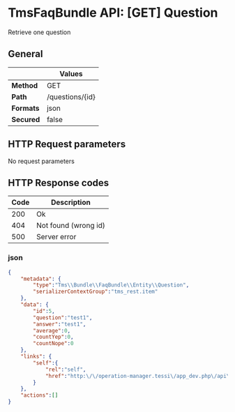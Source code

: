 TmsFaqBundle API: [GET] Question
================================

Retrieve one question


## General
|             | Values
|-------------|-------
| **Method**  | GET
| **Path**    | /questions/{id}
| **Formats** | json
| **Secured** | false

## HTTP Request parameters
No request parameters

## HTTP Response codes
| Code | Description
|------|------------
| 200  | Ok
| 404  | Not found (wrong id)
| 500  | Server error

### json
```json
{
    "metadata": {
        "type":"Tms\\Bundle\\FaqBundle\\Entity\\Question",
        "serializerContextGroup":"tms_rest.item"
    },
    "data": {
        "id":5,
        "question":"test1",
        "answer":"test1",
        "average":0,
        "countYep":0,
        "countNope":0
    },
    "links": {
        "self":{
            "rel":"self",
            "href":"http:\/\/operation-manager.tessi\/app_dev.php\/api\/questions\/5"
        }
    },
    "actions":[]
}
```